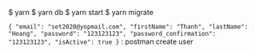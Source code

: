 $ yarn
$ yarn db
$ yarn start
$ yarn migrate

`{
    "email": "set2020@yopmail.com",
    "firstName": "Thanh",
    "lastName": "Hoang",
    "password": "123123123",
    "password_confirmation": "123123123",
    "isActive": true
}` : postman create user